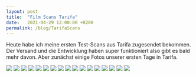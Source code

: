 ```yaml
---
layout: post
title:  "Film Scans Tarifa"
date:   2021-04-29 12:00:00 +0200
permalink: /blog/TarifaScans
---
```

Heute habe ich meine ersten Test-Scans aus Tarifa zugesendet bekommen. Der Versand und die Entwicklung haben super funktioniert also gibt es bald mehr davon. Aber zunächst einige Fotos unserer ersten Tage in Tarifa.

![](../assets/images/TarifaScans/1.jpg)
![](../assets/images/TarifaScans/2.jpg)
![](../assets/images/TarifaScans/3.jpg)
![](../assets/images/TarifaScans/4.jpg)
![](../assets/images/TarifaScans/5.jpg)
![](../assets/images/TarifaScans/6.jpg)
![](../assets/images/TarifaScans/7.jpg)
![](../assets/images/TarifaScans/8.jpg)
![](../assets/images/TarifaScans/9.jpg)
![](../assets/images/TarifaScans/10.jpg)
![](../assets/images/TarifaScans/11.jpg)
![](../assets/images/TarifaScans/12.jpg)
![](../assets/images/TarifaScans/13.jpg)
![](../assets/images/TarifaScans/14.jpg)
![](../assets/images/TarifaScans/15.jpg)
![](../assets/images/TarifaScans/16.jpg)
![](../assets/images/TarifaScans/17.jpg)
